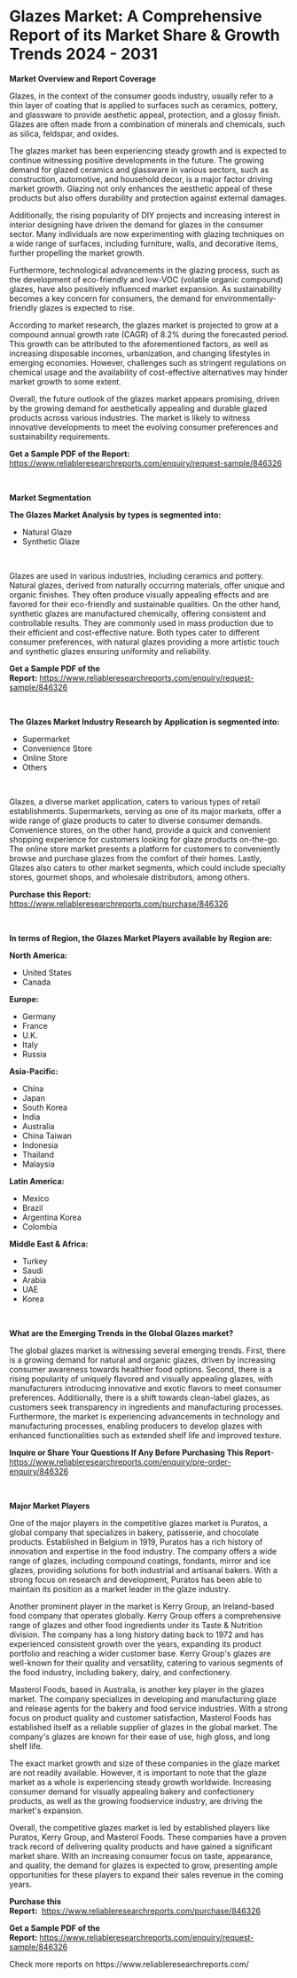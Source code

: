 <p><h1>Glazes Market: A Comprehensive Report of its Market Share & Growth Trends 2024 - 2031</h1></p><p><strong>Market Overview and Report Coverage</strong></p>
<p><p>Glazes, in the context of the consumer goods industry, usually refer to a thin layer of coating that is applied to surfaces such as ceramics, pottery, and glassware to provide aesthetic appeal, protection, and a glossy finish. Glazes are often made from a combination of minerals and chemicals, such as silica, feldspar, and oxides.</p><p>The glazes market has been experiencing steady growth and is expected to continue witnessing positive developments in the future. The growing demand for glazed ceramics and glassware in various sectors, such as construction, automotive, and household decor, is a major factor driving market growth. Glazing not only enhances the aesthetic appeal of these products but also offers durability and protection against external damages.</p><p>Additionally, the rising popularity of DIY projects and increasing interest in interior designing have driven the demand for glazes in the consumer sector. Many individuals are now experimenting with glazing techniques on a wide range of surfaces, including furniture, walls, and decorative items, further propelling the market growth.</p><p>Furthermore, technological advancements in the glazing process, such as the development of eco-friendly and low-VOC (volatile organic compound) glazes, have also positively influenced market expansion. As sustainability becomes a key concern for consumers, the demand for environmentally-friendly glazes is expected to rise.</p><p>According to market research, the glazes market is projected to grow at a compound annual growth rate (CAGR) of 8.2% during the forecasted period. This growth can be attributed to the aforementioned factors, as well as increasing disposable incomes, urbanization, and changing lifestyles in emerging economies. However, challenges such as stringent regulations on chemical usage and the availability of cost-effective alternatives may hinder market growth to some extent.</p><p>Overall, the future outlook of the glazes market appears promising, driven by the growing demand for aesthetically appealing and durable glazed products across various industries. The market is likely to witness innovative developments to meet the evolving consumer preferences and sustainability requirements.</p></p>
<p><strong>Get a Sample PDF of the Report:</strong> <a href="https://www.reliableresearchreports.com/enquiry/request-sample/846326">https://www.reliableresearchreports.com/enquiry/request-sample/846326</a></p>
<p>&nbsp;</p>
<p><strong>Market Segmentation</strong></p>
<p><strong>The Glazes Market Analysis by types is segmented into:</strong></p>
<p><ul><li>Natural Glaze</li><li>Synthetic Glaze</li></ul></p>
<p>&nbsp;</p>
<p><p>Glazes are used in various industries, including ceramics and pottery. Natural glazes, derived from naturally occurring materials, offer unique and organic finishes. They often produce visually appealing effects and are favored for their eco-friendly and sustainable qualities. On the other hand, synthetic glazes are manufactured chemically, offering consistent and controllable results. They are commonly used in mass production due to their efficient and cost-effective nature. Both types cater to different consumer preferences, with natural glazes providing a more artistic touch and synthetic glazes ensuring uniformity and reliability.</p></p>
<p><strong>Get a Sample PDF of the Report:</strong>&nbsp;<a href="https://www.reliableresearchreports.com/enquiry/request-sample/846326">https://www.reliableresearchreports.com/enquiry/request-sample/846326</a></p>
<p>&nbsp;</p>
<p><strong>The Glazes Market Industry Research by Application is segmented into:</strong></p>
<p><ul><li>Supermarket</li><li>Convenience Store</li><li>Online Store</li><li>Others</li></ul></p>
<p>&nbsp;</p>
<p><p>Glazes, a diverse market application, caters to various types of retail establishments. Supermarkets, serving as one of its major markets, offer a wide range of glaze products to cater to diverse consumer demands. Convenience stores, on the other hand, provide a quick and convenient shopping experience for customers looking for glaze products on-the-go. The online store market presents a platform for customers to conveniently browse and purchase glazes from the comfort of their homes. Lastly, Glazes also caters to other market segments, which could include specialty stores, gourmet shops, and wholesale distributors, among others.</p></p>
<p><strong>Purchase this Report:</strong>&nbsp; <a href="https://www.reliableresearchreports.com/purchase/846326">https://www.reliableresearchreports.com/purchase/846326</a></p>
<p>&nbsp;</p>
<p><strong>In terms of Region, the Glazes Market Players available by Region are:</strong></p>
<p>
    <p> <strong> North America: </strong>
        <ul>
            <li>United States</li>
            <li>Canada</li>
        </ul>
        </p> 
    <p> <strong> Europe: </strong>
        <ul>
            <li>Germany</li>
            <li>France</li>
            <li>U.K.</li>
            <li>Italy</li>
            <li>Russia</li>
        </ul>
        </p> 
    <p> <strong> Asia-Pacific: </strong>
        <ul>
            <li>China</li>
            <li>Japan</li>
            <li>South Korea</li>
            <li>India</li>
            <li>Australia</li>
            <li>China Taiwan</li>
            <li>Indonesia</li>
            <li>Thailand</li>
            <li>Malaysia</li>
        </ul>
        </p> 
    <p> <strong> Latin America: </strong>
        <ul>
            <li>Mexico</li>
            <li>Brazil</li>
            <li>Argentina Korea</li>
            <li>Colombia</li>
        </ul>
        </p> 
    <p> <strong> Middle East & Africa: </strong>
        <ul>
            <li>Turkey</li>
            <li>Saudi</li>
            <li>Arabia</li>
            <li>UAE</li>
            <li>Korea</li>
        </ul>
    </p>
    </p>
<p>&nbsp;</p>
<p><strong>What are the Emerging Trends in the Global Glazes market?</strong></p>
<p><p>The global glazes market is witnessing several emerging trends. First, there is a growing demand for natural and organic glazes, driven by increasing consumer awareness towards healthier food options. Second, there is a rising popularity of uniquely flavored and visually appealing glazes, with manufacturers introducing innovative and exotic flavors to meet consumer preferences. Additionally, there is a shift towards clean-label glazes, as customers seek transparency in ingredients and manufacturing processes. Furthermore, the market is experiencing advancements in technology and manufacturing processes, enabling producers to develop glazes with enhanced functionalities such as extended shelf life and improved texture.</p></p>
<p><strong>Inquire or Share Your Questions If Any Before Purchasing This Report</strong>- <a href="https://www.reliableresearchreports.com/enquiry/pre-order-enquiry/846326">https://www.reliableresearchreports.com/enquiry/pre-order-enquiry/846326</a></p>
<p>&nbsp;</p>
<p><strong>Major Market Players</strong></p>
<p><p>One of the major players in the competitive glazes market is Puratos, a global company that specializes in bakery, patisserie, and chocolate products. Established in Belgium in 1919, Puratos has a rich history of innovation and expertise in the food industry. The company offers a wide range of glazes, including compound coatings, fondants, mirror and ice glazes, providing solutions for both industrial and artisanal bakers. With a strong focus on research and development, Puratos has been able to maintain its position as a market leader in the glaze industry.</p><p>Another prominent player in the market is Kerry Group, an Ireland-based food company that operates globally. Kerry Group offers a comprehensive range of glazes and other food ingredients under its Taste & Nutrition division. The company has a long history dating back to 1972 and has experienced consistent growth over the years, expanding its product portfolio and reaching a wider customer base. Kerry Group's glazes are well-known for their quality and versatility, catering to various segments of the food industry, including bakery, dairy, and confectionery.</p><p>Masterol Foods, based in Australia, is another key player in the glazes market. The company specializes in developing and manufacturing glaze and release agents for the bakery and food service industries. With a strong focus on product quality and customer satisfaction, Masterol Foods has established itself as a reliable supplier of glazes in the global market. The company's glazes are known for their ease of use, high gloss, and long shelf life.</p><p>The exact market growth and size of these companies in the glaze market are not readily available. However, it is important to note that the glaze market as a whole is experiencing steady growth worldwide. Increasing consumer demand for visually appealing bakery and confectionery products, as well as the growing foodservice industry, are driving the market's expansion.</p><p>Overall, the competitive glazes market is led by established players like Puratos, Kerry Group, and Masterol Foods. These companies have a proven track record of delivering quality products and have gained a significant market share. With an increasing consumer focus on taste, appearance, and quality, the demand for glazes is expected to grow, presenting ample opportunities for these players to expand their sales revenue in the coming years.</p></p>
<p><strong>Purchase this Report:</strong>&nbsp;&nbsp;<a href="https://www.reliableresearchreports.com/purchase/846326">https://www.reliableresearchreports.com/purchase/846326</a></p>
<p></p>
<p><strong>Get a Sample PDF of the Report:</strong>&nbsp;<a href="https://www.reliableresearchreports.com/enquiry/request-sample/846326">https://www.reliableresearchreports.com/enquiry/request-sample/846326</a></p>
<p>Check more reports on https://www.reliableresearchreports.com/</p>